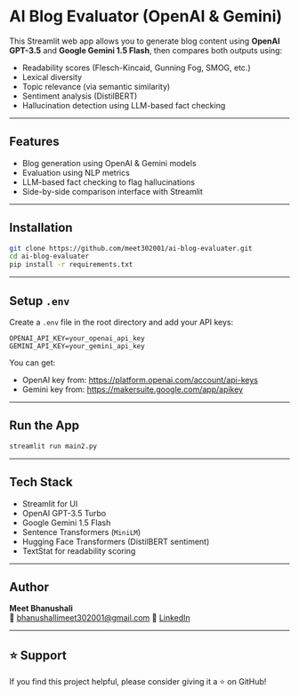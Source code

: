 
# AI Blog Evaluator (OpenAI & Gemini)

This Streamlit web app allows you to generate blog content using **OpenAI GPT-3.5** and **Google Gemini 1.5 Flash**, then compares both outputs using:

- Readability scores (Flesch-Kincaid, Gunning Fog, SMOG, etc.)
- Lexical diversity
- Topic relevance (via semantic similarity)
- Sentiment analysis (DistilBERT)
- Hallucination detection using LLM-based fact checking

---

## Features

- Blog generation using OpenAI & Gemini models
- Evaluation using NLP metrics
- LLM-based fact checking to flag hallucinations
- Side-by-side comparison interface with Streamlit

---

## Installation

```bash
git clone https://github.com/meet302001/ai-blog-evaluater.git
cd ai-blog-evaluater
pip install -r requirements.txt
```

---

## Setup `.env`

Create a `.env` file in the root directory and add your API keys:

```env
OPENAI_API_KEY=your_openai_api_key
GEMINI_API_KEY=your_gemini_api_key
```

You can get:
- OpenAI key from: https://platform.openai.com/account/api-keys
- Gemini key from: https://makersuite.google.com/app/apikey

---

## Run the App

```bash
streamlit run main2.py
```

---

## Tech Stack

- Streamlit for UI
- OpenAI GPT-3.5 Turbo
- Google Gemini 1.5 Flash
- Sentence Transformers (`MiniLM`)
- Hugging Face Transformers (DistilBERT sentiment)
- TextStat for readability scoring


---

## Author

**Meet Bhanushali**  
📧 bhanushallimeet302001@gmail.com
🔗 [LinkedIn](https://linkedin.com/in/bhanushallimeet)

---

## ⭐️ Support

If you find this project helpful, please consider giving it a ⭐ on GitHub!
